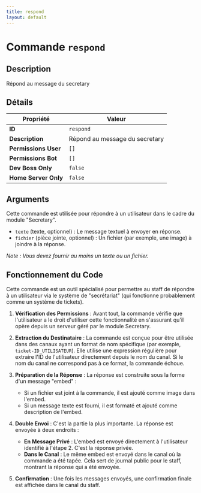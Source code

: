 ```yaml
---
title: respond
layout: default
---
```


# Commande `respond`

## Description

Répond au message du secretary

## Détails

| Propriété | Valeur |
| --- | --- |
| **ID** | `respond` |
| **Description** | Répond au message du secretary |
| **Permissions User** | `[]` |
| **Permissions Bot** | `[]` |
| **Dev Boss Only** | `false` |
| **Home Server Only** | `false` |

## Arguments

Cette commande est utilisée pour répondre à un utilisateur dans le cadre du module "Secretary".

-   `texte` (texte, optionnel) : Le message textuel à envoyer en réponse.
-   `fichier` (pièce jointe, optionnel) : Un fichier (par exemple, une image) à joindre à la réponse.

*Note : Vous devez fournir au moins un texte ou un fichier.*

## Fonctionnement du Code

Cette commande est un outil spécialisé pour permettre au staff de répondre à un utilisateur via le système de "secrétariat" (qui fonctionne probablement comme un système de tickets).

1.  **Vérification des Permissions** : Avant tout, la commande vérifie que l'utilisateur a le droit d'utiliser cette fonctionnalité en s'assurant qu'il opère depuis un serveur géré par le module Secretary.

2.  **Extraction du Destinataire** : La commande est conçue pour être utilisée dans des canaux ayant un format de nom spécifique (par exemple, `ticket-ID_UTILISATEUR`). Elle utilise une expression régulière pour extraire l'ID de l'utilisateur directement depuis le nom du canal. Si le nom du canal ne correspond pas à ce format, la commande échoue.

3.  **Préparation de la Réponse** : La réponse est construite sous la forme d'un message "embed" :
    -   Si un fichier est joint à la commande, il est ajouté comme image dans l'embed.
    -   Si un message texte est fourni, il est formaté et ajouté comme description de l'embed.

4.  **Double Envoi** : C'est la partie la plus importante. La réponse est envoyée à deux endroits :
    -   **En Message Privé** : L'embed est envoyé directement à l'utilisateur identifié à l'étape 2. C'est la réponse privée.
    -   **Dans le Canal** : Le même embed est envoyé dans le canal où la commande a été tapée. Cela sert de journal public pour le staff, montrant la réponse qui a été envoyée.

5.  **Confirmation** : Une fois les messages envoyés, une confirmation finale est affichée dans le canal du staff.
